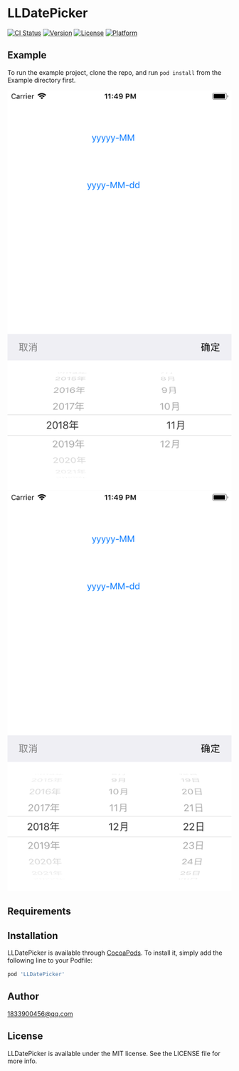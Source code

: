 # LLDatePicker

[![CI Status](https://img.shields.io/travis/1833900456@qq.com/LLDatePicker.svg?style=flat)](https://travis-ci.org/1833900456@qq.com/LLDatePicker)
[![Version](https://img.shields.io/cocoapods/v/LLDatePicker.svg?style=flat)](https://cocoapods.org/pods/LLDatePicker)
[![License](https://img.shields.io/cocoapods/l/LLDatePicker.svg?style=flat)](https://cocoapods.org/pods/LLDatePicker)
[![Platform](https://img.shields.io/cocoapods/p/LLDatePicker.svg?style=flat)](https://cocoapods.org/pods/LLDatePicker)

## Example

To run the example project, clone the repo, and run `pod install` from the Example directory first.

![Image text](https://github.com/Niday/LLDatePicker/blob/master/resource/1.png?raw=true)
![Image text](https://github.com/Niday/LLDatePicker/blob/master/resource/2.png?raw=true)

## Requirements

## Installation

LLDatePicker is available through [CocoaPods](https://cocoapods.org). To install
it, simply add the following line to your Podfile:

```ruby
pod 'LLDatePicker'
```

## Author

1833900456@qq.com

## License

LLDatePicker is available under the MIT license. See the LICENSE file for more info.

